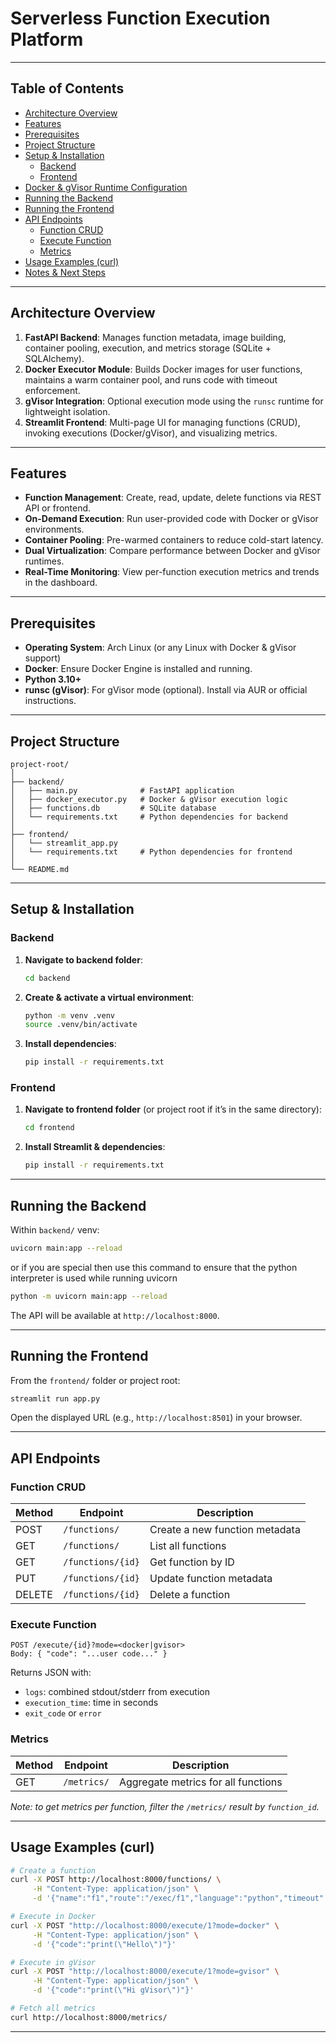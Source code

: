 # Serverless Function Execution Platform
---
## Table of Contents

- [Architecture Overview](#architecture-overview)
- [Features](#features)
- [Prerequisites](#prerequisites)
- [Project Structure](#project-structure)
- [Setup & Installation](#setup--installation)
  - [Backend](#backend)
  - [Frontend](#frontend)
- [Docker & gVisor Runtime Configuration](#docker--gvisor-runtime-configuration)
- [Running the Backend](#running-the-backend)
- [Running the Frontend](#running-the-frontend)
- [API Endpoints](#api-endpoints)
  - [Function CRUD](#function-crud)
  - [Execute Function](#execute-function)
  - [Metrics](#metrics)
- [Usage Examples (curl)](#usage-examples-curl)
- [Notes & Next Steps](#notes--next-steps)

---

## Architecture Overview

1. **FastAPI Backend**: Manages function metadata, image building, container pooling, execution, and metrics storage (SQLite + SQLAlchemy).
2. **Docker Executor Module**: Builds Docker images for user functions, maintains a warm container pool, and runs code with timeout enforcement.
3. **gVisor Integration**: Optional execution mode using the `runsc` runtime for lightweight isolation.
4. **Streamlit Frontend**: Multi-page UI for managing functions (CRUD), invoking executions (Docker/gVisor), and visualizing metrics.

---

## Features

- **Function Management**: Create, read, update, delete functions via REST API or frontend.
- **On-Demand Execution**: Run user-provided code with Docker or gVisor environments.
- **Container Pooling**: Pre-warmed containers to reduce cold-start latency.
- **Dual Virtualization**: Compare performance between Docker and gVisor runtimes.
- **Real-Time Monitoring**: View per-function execution metrics and trends in the dashboard.

---

## Prerequisites

- **Operating System**: Arch Linux (or any Linux with Docker & gVisor support)
- **Docker**: Ensure Docker Engine is installed and running.
- **Python 3.10+**
- **runsc (gVisor)**: For gVisor mode (optional). Install via AUR or official instructions.

---

## Project Structure
```
project-root/
│
├── backend/
│   ├── main.py              # FastAPI application
│   ├── docker_executor.py   # Docker & gVisor execution logic
│   ├── functions.db         # SQLite database
│   └── requirements.txt     # Python dependencies for backend
│
├── frontend/
│   └── streamlit_app.py     
│   └── requirements.txt     # Python dependencies for frontend
│
└── README.md                
```

---

## Setup & Installation

### Backend

1. **Navigate to backend folder**:
   ```bash
   cd backend
   ```
2. **Create & activate a virtual environment**:
   ```bash
   python -m venv .venv
   source .venv/bin/activate
   ```
3. **Install dependencies**:
   ```bash
   pip install -r requirements.txt
   ```

### Frontend

1. **Navigate to frontend folder** (or project root if it’s in the same directory):
   ```bash
   cd frontend
   ```
2. **Install Streamlit & dependencies**:
   ```bash
   pip install -r requirements.txt
   ```

---

## Running the Backend

Within `backend/` venv:

```bash
uvicorn main:app --reload
```
or if you are special then use this command
to ensure that the python interpreter is used while running uvicorn

```bash
python -m uvicorn main:app --reload
```

The API will be available at `http://localhost:8000`.

---

## Running the Frontend

From the `frontend/` folder or project root:

```bash
streamlit run app.py
```

Open the displayed URL (e.g., `http://localhost:8501`) in your browser.

---

## API Endpoints

### Function CRUD

| Method | Endpoint              | Description                      |
|--------|-----------------------|----------------------------------|
| POST   | `/functions/`         | Create a new function metadata   |
| GET    | `/functions/`         | List all functions               |
| GET    | `/functions/{id}`     | Get function by ID               |
| PUT    | `/functions/{id}`     | Update function metadata         |
| DELETE | `/functions/{id}`     | Delete a function                |

### Execute Function

```
POST /execute/{id}?mode=<docker|gvisor>
Body: { "code": "...user code..." }
```

Returns JSON with:
- `logs`: combined stdout/stderr from execution
- `execution_time`: time in seconds
- `exit_code` or `error`

### Metrics

| Method | Endpoint              | Description                           |
|--------|-----------------------|---------------------------------------|
| GET    | `/metrics/`           | Aggregate metrics for all functions   |

*Note: to get metrics per function, filter the `/metrics/` result by `function_id`.*

---

## Usage Examples (curl)

```bash
# Create a function
curl -X POST http://localhost:8000/functions/ \
     -H "Content-Type: application/json" \
     -d '{"name":"f1","route":"/exec/f1","language":"python","timeout":30}'

# Execute in Docker
curl -X POST "http://localhost:8000/execute/1?mode=docker" \
     -H "Content-Type: application/json" \
     -d '{"code":"print(\"Hello\")"}'

# Execute in gVisor
curl -X POST "http://localhost:8000/execute/1?mode=gvisor" \
     -H "Content-Type: application/json" \
     -d '{"code":"print(\"Hi gVisor\")"}'

# Fetch all metrics
curl http://localhost:8000/metrics/
```

---
